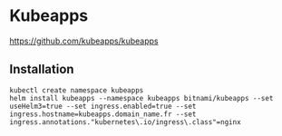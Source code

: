 # Kubeapps

https://github.com/kubeapps/kubeapps

## Installation

```
kubectl create namespace kubeapps
helm install kubeapps --namespace kubeapps bitnami/kubeapps --set useHelm3=true --set ingress.enabled=true --set ingress.hostname=kubeapps.domain_name.fr --set ingress.annotations."kubernetes\.io/ingress\.class"=nginx
```

